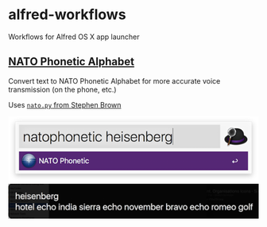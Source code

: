 # alfred-workflows
Workflows for Alfred OS X app launcher

## [NATO Phonetic Alphabet](NATOPhoneticAlphabet)
Convert text to NATO Phonetic Alphabet
for more accurate voice transmission (on the phone, etc.)

Uses [`nato.py` from Stephen Brown](https://github.com/StephenBrown3/nato.py)

![screenshot 1](NATOPhoneticAlphabet/screenshot1.png)
![screenshot 2](NATOPhoneticAlphabet/screenshot2.png)
